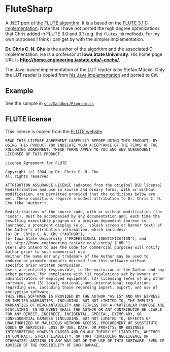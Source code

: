 # FluteSharp

A .NET port of [the FLUTE algorithm](https://home.engineering.iastate.edu/~cnchu/flute.html). It is a based on the [FLUTE 3.1 C implementation](https://home.engineering.iastate.edu/~cnchu/flute-3.1/flute-3.1.tgz). Note that I have not ported the high degree optimizations that Chris added in FLUTE 3.0 and 3.1 (e.g. the `flutes_HD` method). For my own purposes I think I can get by with the simpler implementation.

**Dr. Chris C. N. Chu** is the author of the algorithm and the associated C implementation. He is a professor at **Iowa State University**. His home page URL is **http://home.engineering.iastate.edu/~cnchu/**.

The Java-based implementation of the LUT reader is by Stefan Mücke. Only the LUT reader is copied from [his Java implementation](https://home.engineering.iastate.edu/~cnchu/Flute.java) and ported to C#.

## Example

See the sample in [`src/Sandbox/Program.cs`](https://github.com/joelverhagen/FluteSharp/blob/main/src/Sandbox/Program.cs)

## FLUTE license

This license is copied from the [FLUTE website](https://home.engineering.iastate.edu/~cnchu/flute.html#License).

```plaintext
READ THIS LICENSE AGREEMENT CAREFULLY BEFORE USING THIS PRODUCT. BY USING THIS PRODUCT YOU INDICATE YOUR ACCEPTANCE OF THE TERMS OF THE FOLLOWING AGREEMENT. THESE TERMS APPLY TO YOU AND ANY SUBSEQUENT LICENSEE OF THIS PRODUCT.

License Agreement for FLUTE

Copyright (c) 2004 by Dr. Chris C. N. Chu
All rights reserved

ATTRIBUTION ASSURANCE LICENSE (adapted from the original BSD license) Redistribution and use in source and binary forms, with or without modification, are permitted provided that the conditions below are met. These conditions require a modest attribution to Dr. Chris C. N. Chu (the "Author").

Redistributions of the source code, with or without modification (the "Code"), must be accompanied by any documentation and, each time the resulting executable program or a program dependent thereon is launched, a prominent display (e.g., splash screen or banner text) of the Author's attribution information, which includes:
(a) Dr. Chris C. N. Chu ("AUTHOR"),
(b) Iowa State University ("PROFESSIONAL IDENTIFICATION"), and
(c) http://home.engineering.iastate.edu/~cnchu/ ("URL").
Users who intend to use the Code for commercial purposes will notify Author prior to such commercial use.
Neither the name nor any trademark of the Author may be used to endorse or promote products derived from this software without specific prior written permission.
Users are entirely responsible, to the exclusion of the Author and any other persons, for compliance with (1) regulations set by owners or administrators of employed equipment, (2) licensing terms of any other software, and (3) local, national, and international regulations regarding use, including those regarding import, export, and use of encryption software.
THIS FREE SOFTWARE IS PROVIDED BY THE AUTHOR "AS IS" AND ANY EXPRESS OR IMPLIED WARRANTIES, INCLUDING, BUT NOT LIMITED TO, THE IMPLIED WARRANTIES OF MERCHANTABILITY AND FITNESS FOR A PARTICULAR PURPOSE ARE DISCLAIMED. IN NO EVENT SHALL THE AUTHOR OR ANY CONTRIBUTOR BE LIABLE FOR ANY DIRECT, INDIRECT, INCIDENTAL, SPECIAL, EXEMPLARY, OR CONSEQUENTIAL DAMAGES (INCLUDING, BUT NOT LIMITED TO, EFFECTS OF UNAUTHORIZED OR MALICIOUS NETWORK ACCESS; PROCUREMENT OF SUBSTITUTE GOODS OR SERVICES; LOSS OF USE, DATA, OR PROFITS; OR BUSINESS INTERRUPTION) HOWEVER CAUSED AND ON ANY THEORY OF LIABILITY, WHETHER IN CONTRACT, STRICT LIABILITY, OR TORT (INCLUDING NEGLIGENCE OR OTHERWISE) ARISING IN ANY WAY OUT OF THE USE OF THIS SOFTWARE, EVEN IF ADVISED OF THE POSSIBILITY OF SUCH DAMAGE.
```